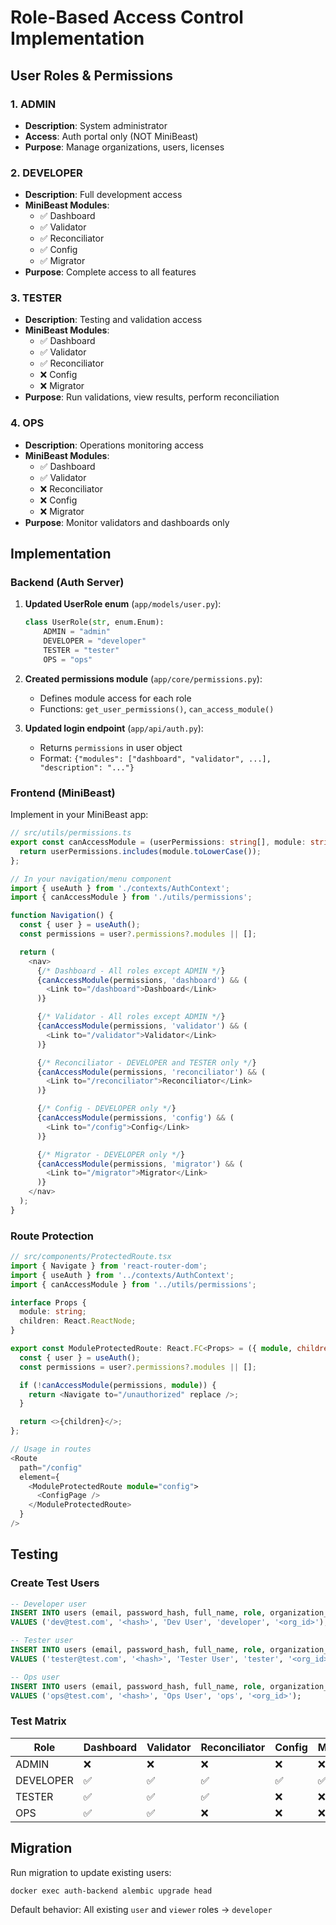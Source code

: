 # Role-Based Access Control Implementation

## User Roles & Permissions

### 1. **ADMIN**
- **Description**: System administrator
- **Access**: Auth portal only (NOT MiniBeast)
- **Purpose**: Manage organizations, users, licenses

### 2. **DEVELOPER**
- **Description**: Full development access
- **MiniBeast Modules**:
  - ✅ Dashboard
  - ✅ Validator
  - ✅ Reconciliator
  - ✅ Config
  - ✅ Migrator
- **Purpose**: Complete access to all features

### 3. **TESTER**
- **Description**: Testing and validation access
- **MiniBeast Modules**:
  - ✅ Dashboard
  - ✅ Validator
  - ✅ Reconciliator
  - ❌ Config
  - ❌ Migrator
- **Purpose**: Run validations, view results, perform reconciliation

### 4. **OPS**
- **Description**: Operations monitoring access
- **MiniBeast Modules**:
  - ✅ Dashboard
  - ✅ Validator
  - ❌ Reconciliator
  - ❌ Config
  - ❌ Migrator
- **Purpose**: Monitor validators and dashboards only

## Implementation

### Backend (Auth Server)

1. **Updated UserRole enum** (`app/models/user.py`):
   ```python
   class UserRole(str, enum.Enum):
       ADMIN = "admin"
       DEVELOPER = "developer"
       TESTER = "tester"
       OPS = "ops"
   ```

2. **Created permissions module** (`app/core/permissions.py`):
   - Defines module access for each role
   - Functions: `get_user_permissions()`, `can_access_module()`

3. **Updated login endpoint** (`app/api/auth.py`):
   - Returns `permissions` in user object
   - Format: `{"modules": ["dashboard", "validator", ...], "description": "..."}`

### Frontend (MiniBeast)

Implement in your MiniBeast app:

```typescript
// src/utils/permissions.ts
export const canAccessModule = (userPermissions: string[], module: string): boolean => {
  return userPermissions.includes(module.toLowerCase());
};

// In your navigation/menu component
import { useAuth } from './contexts/AuthContext';
import { canAccessModule } from './utils/permissions';

function Navigation() {
  const { user } = useAuth();
  const permissions = user?.permissions?.modules || [];

  return (
    <nav>
      {/* Dashboard - All roles except ADMIN */}
      {canAccessModule(permissions, 'dashboard') && (
        <Link to="/dashboard">Dashboard</Link>
      )}

      {/* Validator - All roles except ADMIN */}
      {canAccessModule(permissions, 'validator') && (
        <Link to="/validator">Validator</Link>
      )}

      {/* Reconciliator - DEVELOPER and TESTER only */}
      {canAccessModule(permissions, 'reconciliator') && (
        <Link to="/reconciliator">Reconciliator</Link>
      )}

      {/* Config - DEVELOPER only */}
      {canAccessModule(permissions, 'config') && (
        <Link to="/config">Config</Link>
      )}

      {/* Migrator - DEVELOPER only */}
      {canAccessModule(permissions, 'migrator') && (
        <Link to="/migrator">Migrator</Link>
      )}
    </nav>
  );
}
```

### Route Protection

```typescript
// src/components/ProtectedRoute.tsx
import { Navigate } from 'react-router-dom';
import { useAuth } from '../contexts/AuthContext';
import { canAccessModule } from '../utils/permissions';

interface Props {
  module: string;
  children: React.ReactNode;
}

export const ModuleProtectedRoute: React.FC<Props> = ({ module, children }) => {
  const { user } = useAuth();
  const permissions = user?.permissions?.modules || [];

  if (!canAccessModule(permissions, module)) {
    return <Navigate to="/unauthorized" replace />;
  }

  return <>{children}</>;
};

// Usage in routes
<Route 
  path="/config" 
  element={
    <ModuleProtectedRoute module="config">
      <ConfigPage />
    </ModuleProtectedRoute>
  } 
/>
```

## Testing

### Create Test Users

```sql
-- Developer user
INSERT INTO users (email, password_hash, full_name, role, organization_id)
VALUES ('dev@test.com', '<hash>', 'Dev User', 'developer', '<org_id>');

-- Tester user
INSERT INTO users (email, password_hash, full_name, role, organization_id)
VALUES ('tester@test.com', '<hash>', 'Tester User', 'tester', '<org_id>');

-- Ops user
INSERT INTO users (email, password_hash, full_name, role, organization_id)
VALUES ('ops@test.com', '<hash>', 'Ops User', 'ops', '<org_id>');
```

### Test Matrix

| Role      | Dashboard | Validator | Reconciliator | Config | Migrator |
|-----------|-----------|-----------|---------------|--------|----------|
| ADMIN     | ❌        | ❌        | ❌            | ❌     | ❌       |
| DEVELOPER | ✅        | ✅        | ✅            | ✅     | ✅       |
| TESTER    | ✅        | ✅        | ✅            | ❌     | ❌       |
| OPS       | ✅        | ✅        | ❌            | ❌     | ❌       |

## Migration

Run migration to update existing users:
```bash
docker exec auth-backend alembic upgrade head
```

Default behavior: All existing `user` and `viewer` roles → `developer`
